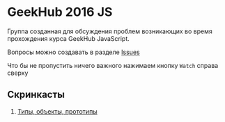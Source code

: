 GeekHub 2016 JS
===============

Группа созданная для обсуждения проблем возникающих во время прохождения курса GeekHub JavaScript. 

Вопросы можно создавать в разделе [Issues](https://github.com/redexp/geekhub-2016-js/issues) 

Что бы не пропустить ничего важного нажимаем кнопку `Watch` справа сверху

## Скринкасты

 1. [Типы, объекты, прототипы](https://youtu.be/U-Wn194A-EY)

